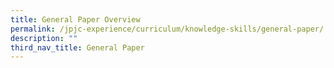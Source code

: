 ```yaml
---
title: General Paper Overview
permalink: /jpjc-experience/curriculum/knowledge-skills/general-paper/
description: ""
third_nav_title: General Paper
---
```

